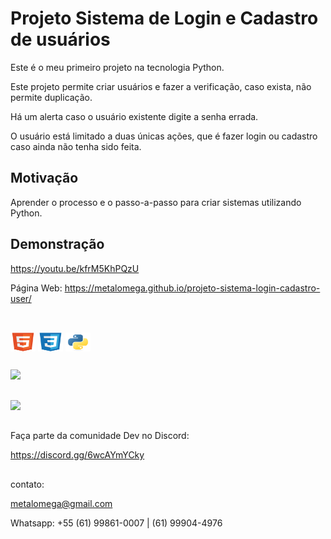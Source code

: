 
# Projeto Sistema de Login e Cadastro de usuários

Este é o meu primeiro projeto na tecnologia Python.

Este projeto permite criar usuários e fazer a verificação, caso exista, não permite duplicação.

Há um alerta caso o usuário existente digite a senha errada.

O usuário está limitado a duas únicas ações, que é fazer login ou cadastro caso ainda não tenha sido feita.


## Motivação
Aprender o processo e o passo-a-passo para criar sistemas utilizando Python.


## Demonstração

https://youtu.be/kfrM5KhPQzU

Página Web:
https://metalomega.github.io/projeto-sistema-login-cadastro-user/


##
<div style="display: inline_block"><br>
  <img align="center" alt="Metal Omega-HTML" height="30" width="40" src="https://raw.githubusercontent.com/devicons/devicon/master/icons/html5/html5-original.svg">
  <img align="center" alt="Metal Omega-CSS" height="30" width="40" src="https://raw.githubusercontent.com/devicons/devicon/master/icons/css3/css3-original.svg">
  <img align="center" alt="Metal Omega-Python" height="30" width="40" src="https://raw.githubusercontent.com/devicons/devicon/master/icons/python/python-original.svg">
</div>  

##
  <div> 
<a href="https://br.linkedin.com/in/rafaelafs" target="_blank"><img src="https://img.shields.io/badge/-LinkedIn-%230077B5?style=for-the-badge&logo=linkedin&logoColor=white" target="_blank"></a> 
</div>

##
  <div> 
<a href="https://metalomega.github.io/projeto-sistema-login-cadastro-user/" target="_blank"><img src="https://i.ibb.co/K6K5HRb/img-banner.png" target="_blank"></a> 
</div>



##
Faça parte da comunidade Dev no Discord:

https://discord.gg/6wcAYmYCky


##
contato:

metalomega@gmail.com

Whatsapp: 
+55 (61) 99861-0007 | (61) 99904-4976